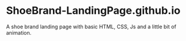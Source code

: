 # ShoeBrand-LandingPage.github.io
A shoe brand landing page with basic HTML, CSS, Js and a little bit of animation.

